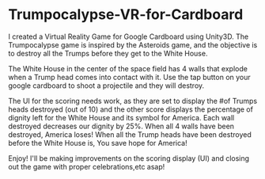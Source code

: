 # Trumpocalypse-VR-for-Cardboard

I created a Virtual Reality Game for Google Cardboard using Unity3D. The Trumpocalypse game is inspired by the Asteroids game, and 
the objective is to destroy all the Trumps before they get to the White House.

The White House in the center of the space field has 4 walls that explode when a Trump head comes into contact with it. Use the tap button
on your google cardboard to shoot a projectile and they will destroy. 

The UI for the scoring needs work, as they are set to display the #of Trumps heads destroyed (out of 10) and the other score displays
the percentage of dignity left for the White House and its symbol for America. Each wall destroyed decreases our dignity by 25%. When all 
4 walls have been destroyed, America loses! When all the Trump heads have been destroyed before the White House is, You save hope for America!

Enjoy! I'll be making improvements on the scoring display (UI) and closing out the game with proper celebrations,etc asap!
